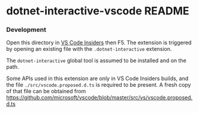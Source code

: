 # dotnet-interactive-vscode README

### Development

Open this directory in [VS Code Insiders](https://code.visualstudio.com/insiders/) then F5.  The extension is
triggered by opening an existing file with the `.dotnet-interactive` extension.

The `dotnet-interactive` global tool is assumed to be installed and on the path.

Some APIs used in this extension are only in VS Code Insiders builds, and the file `./src/vscode.proposed.d.ts` is
required to be present.  A fresh copy of that file can be obtained from https://github.com/microsoft/vscode/blob/master/src/vs/vscode.proposed.d.ts
